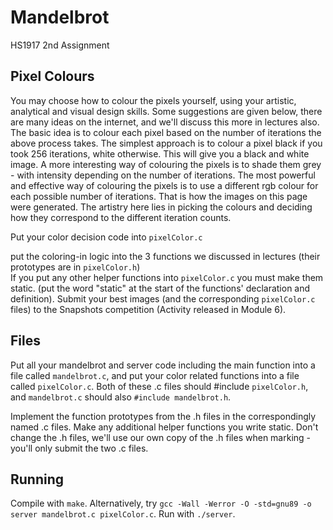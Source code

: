 # Mandelbrot
HS1917 2nd Assignment

## Pixel Colours

You may choose how to colour the pixels yourself, using your artistic, analytical and visual design skills.  Some suggestions are given below, there are many ideas on the internet, and we'll discuss this more in lectures also.
The basic idea is to colour each pixel based on the number of iterations the above process takes.
The simplest approach is to colour a pixel black if you took 256 iterations, white otherwise.  This will give you a black and white image.
A more interesting way of colouring the pixels is to shade them grey - with intensity depending on the number of iterations.
The most powerful and effective way of colouring the pixels is to use a different rgb colour for each possible number of iterations.  That is how the images on this page were generated.  The artistry here lies in picking the colours and deciding how they correspond to the different iteration counts.

Put your color decision code into 
`pixelColor.c`

put the coloring-in logic into the 3 functions we discussed in lectures (their prototypes are in `pixelColor.h`)  
If you put any other helper functions into `pixelColor.c` you must make them static.  (put the word "static" at the start of the functions' declaration and definition).
Submit your best images (and the corresponding `pixelColor.c` files) to the Snapshots competition (Activity released in Module 6).

## Files
Put all your mandelbrot and server code including the main function into a file called `mandelbrot.c`, and put your color related functions into a file called `pixelColor.c`.  Both of these .c files should #include `pixelColor.h`, and `mandelbrot.c` should also `#include mandelbrot.h`.  

Implement the function prototypes from the .h files in the correspondingly named .c files.  Make any additional helper functions you write static. Don't change the .h files, we'll use our own copy of the .h files when marking - you'll only submit the two .c files.

## Running
Compile with `make`. Alternatively, try `gcc -Wall -Werror -O -std=gnu89 -o server mandelbrot.c pixelColor.c`. Run with `./server`.
